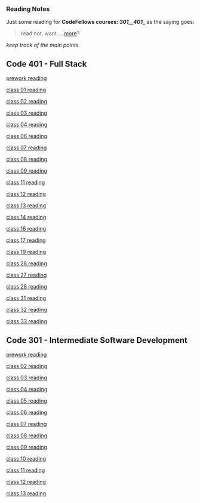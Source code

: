 ### Reading Notes

Just some reading for **CodeFellows courses: _301__401__**
as the saying goes:
> read not, want.....[more](https://trunkofukuleles.github.io/)?

_keep track of the main points_

## Code 401 - Full Stack

[prework reading](https://trunkofukuleles.github.io/reading-notes/401pre)

[class 01 reading](https://trunkofukuleles.github.io/reading-notes/401class1)

[class 02 reading](https://trunkofukuleles.github.io/reading-notes/401class2)

[class 03 reading](https://trunkofukuleles.github.io/reading-notes/401class3)

[class 04 reading](https://trunkofukuleles.github.io/reading-notes/401class4)

[class 06 reading](https://trunkofukuleles.github.io/reading-notes/401class6)

[class 07 reading](https://trunkofukuleles.github.io/reading-notes/401class7)

[class 08 reading](https://trunkofukuleles.github.io/reading-notes/401class8)

[class 09 reading](https://trunkofukuleles.github.io/reading-notes/401class9)

[class 11 reading](https://trunkofukuleles.github.io/reading-notes/401class11)

[class 12 reading](https://trunkofukuleles.github.io/reading-notes/401class12)

[class 13 reading](https://trunkofukuleles.github.io/reading-notes/401class13)

[class 14 reading](https://trunkofukuleles.github.io/reading-notes/401class14)

[class 16 reading](https://trunkofukuleles.github.io/reading-notes/401class16)

[class 17 reading](https://trunkofukuleles.github.io/reading-notes/401class17)

[class 19 reading](https://trunkofukuleles.github.io/reading-notes/401class19)

[class 26 reading](https://trunkofukuleles.github.io/reading-notes/401class26)

[class 27 reading](https://trunkofukuleles.github.io/reading-notes/401class27)

[class 28 reading](https://trunkofukuleles.github.io/reading-notes/401class28)

[class 31 reading](https://trunkofukuleles.github.io/reading-notes/401class31)

[class 32 reading](https://trunkofukuleles.github.io/reading-notes/401class32)

[class 33 reading](https://trunkofukuleles.github.io/reading-notes/401class33)

## Code 301 - Intermediate Software Development

[prework reading](https://trunkofukuleles.github.io/reading-notes/Class1prework)

[class 02 reading](https://trunkofukuleles.github.io/reading-notes/class2reading)

[class 03 reading](https://trunkOfUkuleles.github.io/reading-notes/class3reading)

[class 04 reading](https://trunkOfUkuleles.github.io/reading-notes/class4reading)

[class 05 reading](https://trunkOfUkuleles.github.io/reading-notes/class5reading)

[class 06 reading](https://trunkOfUkuleles.github.io/reading-notes/class6reading)

[class 07 reading](https://trunkOfUkuleles.github.io/reading-notes/class7reading)

[class 08 reading](https://trunkOfUkuleles.github.io/reading-notes/class8reading)

[class 09 reading](https://trunkOfUkuleles.github.io/reading-notes/class9reading)

[class 10 reading](https://trunkOfUkuleles.github.io/reading-notes/class10reading)

[class 11 reading](https://trunkOfUkuleles.github.io/reading-notes/class11reading)

[class 12 reading](https://trunkOfUkuleles.github.io/reading-notes/class12reading)

[class 13 reading](https://trunkOfUkuleles.github.io/reading-notes/class13reading)
